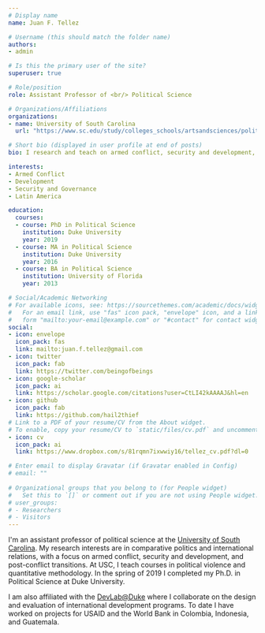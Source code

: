 ```yaml
---
# Display name
name: Juan F. Tellez

# Username (this should match the folder name)
authors:
- admin

# Is this the primary user of the site?
superuser: true

# Role/position
role: Assistant Professor of <br/> Political Science

# Organizations/Affiliations
organizations:
- name: University of South Carolina
  url: "https://www.sc.edu/study/colleges_schools/artsandsciences/political_science/index.php"

# Short bio (displayed in user profile at end of posts)
bio: I research and teach on armed conflict, security and development, and quantitative methods.

interests:
- Armed Conflict
- Development
- Security and Governance
- Latin America

education:
  courses:
  - course: PhD in Political Science
    institution: Duke University
    year: 2019
  - course: MA in Political Science
    institution: Duke University
    year: 2016
  - course: BA in Political Science
    institution: University of Florida
    year: 2013

# Social/Academic Networking
# For available icons, see: https://sourcethemes.com/academic/docs/widgets/#icons
#   For an email link, use "fas" icon pack, "envelope" icon, and a link in the
#   form "mailto:your-email@example.com" or "#contact" for contact widget.
social:
- icon: envelope
  icon_pack: fas
  link: mailto:juan.f.tellez@gmail.com
- icon: twitter
  icon_pack: fab
  link: https://twitter.com/beingofbeings
- icon: google-scholar
  icon_pack: ai
  link: https://scholar.google.com/citations?user=CtLI42kAAAAJ&hl=en
- icon: github
  icon_pack: fab
  link: https://github.com/hail2thief
# Link to a PDF of your resume/CV from the About widget.
# To enable, copy your resume/CV to `static/files/cv.pdf` and uncomment the lines below.  
- icon: cv
  icon_pack: ai
  link: https://www.dropbox.com/s/81rqmn7ixwwiy16/tellez_cv.pdf?dl=0

# Enter email to display Gravatar (if Gravatar enabled in Config)
# email: ""
  
# Organizational groups that you belong to (for People widget)
#   Set this to `[]` or comment out if you are not using People widget.  
# user_groups:
# - Researchers
# - Visitors
---
```


I'm an assistant professor of political science at the [University of South Carolina](https://www.sc.edu/study/colleges_schools/artsandsciences/political_science/index.php). My research interests are in comparative politics and international relations, with a focus on armed conflict, security and development, and post-conflict transitions. At USC, I teach courses in political violence and quantitative methodology. In the spring of 2019 I completed my Ph.D. in Political Science at Duke University. 

I am also affiliated with the [DevLab@Duke](https://www.devlabduke.com/) where I collaborate on the design and evaluation of international development programs. To date I have worked on projects for USAID and the World Bank in Colombia, Indonesia, and Guatemala.
